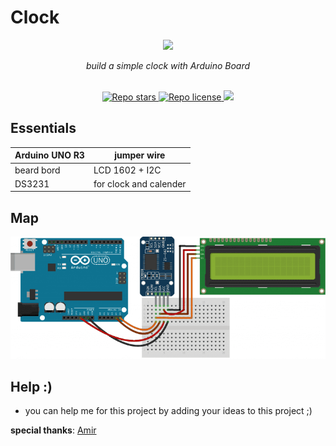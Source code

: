 # Clock
<div align="center">
  <img src ="https://www.nsmbl.nl/wp-content/uploads/2020/11/Schermafbeelding-2020-11-24-om-12.33.25.png">
    <p><i> build a simple clock with Arduino Board</i></p>
  <br>
  <a href="https://github.com/mehranalam/clock" target="blank">
<img src="https://img.shields.io/github/stars/mehranalam/clock?style=flat-square" alt="Repo stars"/>
</a>
  <a href="https://github.com/mehranalam/clock/blob/master/LICENSE" target="blank">
<img src="https://img.shields.io/github/license/mehranalam/clock?style=flat-square" alt="Repo license" />
</a>
  <img src="https://img.shields.io/github/languages/code-size/mehranalam/clock?style=flat-square">
</div>

## Essentials

| Arduino UNO R3 | jumper wire |
| ------------- | ------------- |
| beard bord | LCD 1602 + I2C |
| DS3231 | for clock and calender |

## Map

![♡](https://raw.githubusercontent.com/Mehranalam/Clock/main/Clock-Shamatik.png)

## Help :)

- you can help me for this project by adding your ideas to this project ;)


**special thanks**: [Amir](https://github.com/BlackIQ)
